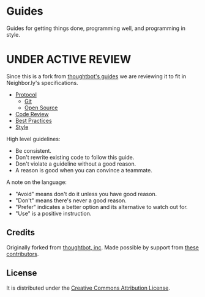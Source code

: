Guides
======

Guides for getting things done, programming well, and programming in style.

UNDER ACTIVE REVIEW
===================
Since this is a fork from [thoughtbot's guides](https://github.com/thoughtbot/guides) we are reviewing it to fit in Neighbor.ly's specifications.


* [Protocol](/protocol)
  * [Git](/protocol/git)
  * [Open Source](/protocol/open-source)
* [Code Review](/code-review)
* [Best Practices](/best-practices)
* [Style](/style)

High level guidelines:

* Be consistent.
* Don't rewrite existing code to follow this guide.
* Don't violate a guideline without a good reason.
* A reason is good when you can convince a teammate.

A note on the language:

* "Avoid" means don't do it unless you have good reason.
* "Don't" means there's never a good reason.
* "Prefer" indicates a better option and its alternative to watch out for.
* "Use" is a positive instruction.

Credits
-------
Originally forked from [thoughtbot, inc](https://github.com/thoughtbot/guides). Made possible by support from [these contributors](https://github.com/thoughtbot/guides/graphs/contributors).

License
-------
It is distributed under the [Creative Commons
Attribution License](http://creativecommons.org/licenses/by/3.0/).
